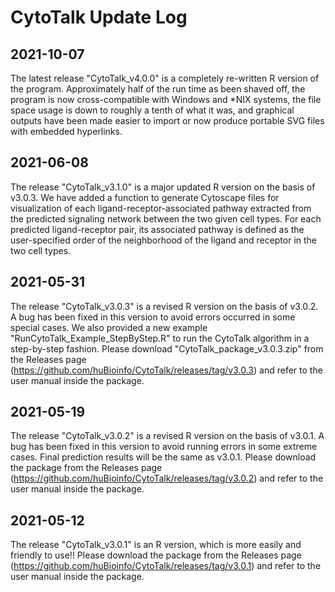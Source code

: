 # CytoTalk Update Log

## 2021-10-07

The latest release "CytoTalk_v4.0.0" is a completely re-written R version of
the program. Approximately half of the run time as been shaved off, the program
is now cross-compatible with Windows and *NIX systems, the file space usage is
down to roughly a tenth of what it was, and graphical outputs have been made
easier to import or now produce portable SVG files with embedded hyperlinks.

## 2021-06-08

The release "CytoTalk_v3.1.0" is a major updated R version on the basis of
v3.0.3. We have added a function to generate Cytoscape files for visualization
of each ligand-receptor-associated pathway extracted from the predicted
signaling network between the two given cell types. For each predicted
ligand-receptor pair, its associated pathway is defined as the user-specified
order of the neighborhood of the ligand and receptor in the two cell types.

## 2021-05-31

The release "CytoTalk_v3.0.3" is a revised R version on the basis of v3.0.2. A
bug has been fixed in this version to avoid errors occurred in some special
cases. We also provided a new example "RunCytoTalk_Example_StepByStep.R" to run
the CytoTalk algorithm in a step-by-step fashion. Please download
"CytoTalk_package_v3.0.3.zip" from the Releases page
(<https://github.com/huBioinfo/CytoTalk/releases/tag/v3.0.3>) and refer to the
user manual inside the package.

## 2021-05-19

The release "CytoTalk_v3.0.2" is a revised R version on the basis of v3.0.1. A
bug has been fixed in this version to avoid running errors in some extreme
cases. Final prediction results will be the same as v3.0.1. Please download the
package from the Releases page
(<https://github.com/huBioinfo/CytoTalk/releases/tag/v3.0.2>) and refer to the
user manual inside the package.

## 2021-05-12

The release "CytoTalk_v3.0.1" is an R version, which is more easily and
friendly to use!! Please download the package from the Releases page
(<https://github.com/huBioinfo/CytoTalk/releases/tag/v3.0.1>) and refer to the
user manual inside the package.
